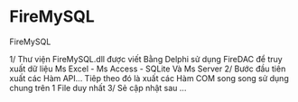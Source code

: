 # FireMySQL
FireMySQL

1/ Thư viện FireMySQL.dll được viết Bằng Delphi sử dụng FireDAC để truy xuất dữ liệu Ms Excel - Ms Access - SQLite Và Ms Server
2/ Bước đầu tiên xuất các Hàm API... Tiêp theo đó là xuất các Hàm COM song song sử dụng chung trên 1 File duy nhất
3/ Sẻ cập nhật sau ...



